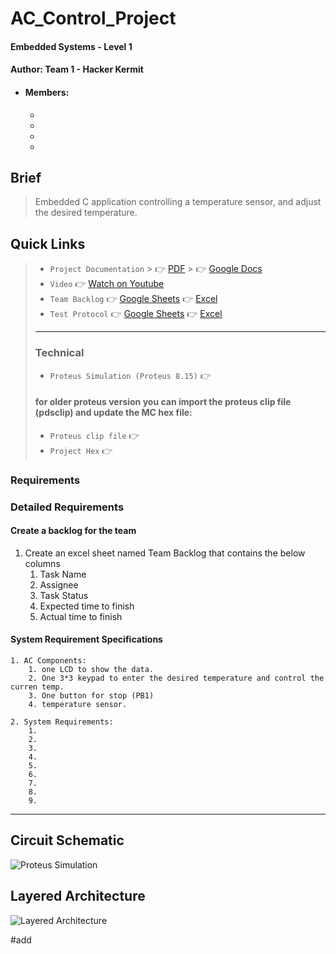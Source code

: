 # AC_Control_Project
#### Embedded Systems - Level 1
#### Author: Team 1 - Hacker Kermit
- #### Members:
    - 
    - 
    - 
    - 

## Brief
> Embedded C application controlling a temperature sensor, and adjust the desired temperature.

## Quick Links
> - `Project Documentation`
    >     👉 [PDF]()
    >     👉 [Google Docs]()
> - `Video` 👉 [Watch on Youtube]()
> - `Team Backlog` 👉 [Google Sheets]() 👉 [Excel]()
> - `Test Protocol` 👉 [Google Sheets]() 👉 [Excel ]()
> - ---
> ### Technical
> - `Proteus Simulation (Proteus 8.15)` 👉 []()
> #### for older proteus version you can import the proteus clip file (pdsclip) and update the MC hex file:
> - `Proteus clip file` 👉 []()
> - `Project Hex` 👉 []()


### Requirements
#### 

### Detailed Requirements
#### Create a backlog for the team
1. Create an excel sheet named Team Backlog that contains the below columns
    1. Task Name
    2. Assignee
    3. Task Status
    4. Expected time to finish
    5. Actual time to finish

#### System Requirement Specifications
    1. AC Components:
        1. one LCD to show the data.
        2. One 3*3 keypad to enter the desired temperature and control the curren temp.
        3. One button for stop (PB1)
        4. temperature sensor.
    
    2. System Requirements:
        1. 
        2. 
        3. 
        4. 
        5. 
        6. 
        7. 
        8. 
        9. 

---------

## Circuit Schematic
![Proteus Simulation]()

## Layered Architecture
![Layered Architecture]()


#add